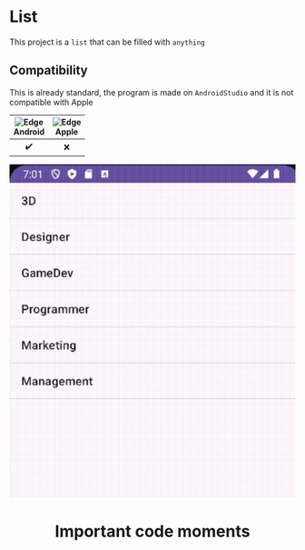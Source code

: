 
# List
This project is a `list` that can be filled with `anything`

## Compatibility
 
This is already standard, the program is made on `AndroidStudio` and it is not compatible with Apple

| <img src="https://upload.wikimedia.org/wikipedia/commons/thumb/d/d7/Android_robot.svg/800px-Android_robot.svg.png_48x48.png" alt="Edge" width="45px" height="50px" /></br>Android | <img src="https://upload.wikimedia.org/wikipedia/commons/thumb/1/1b/Apple_logo_grey.svg/1724px-Apple_logo_grey.svg.png" alt="Edge" width="45px" height="50px" /></br>Apple |
:-------:|:-------:|
|    ✔️  |    ❌  |

![Gif](gif.gif) 


<h1 align="center">Important code moments</h1> 


